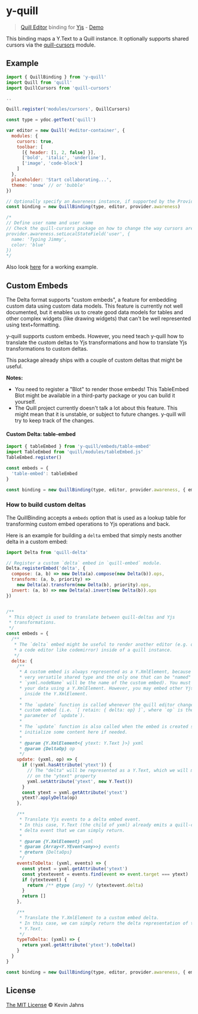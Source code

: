 # y-quill

> [Quill Editor](https://quilljs.com/) binding for [Yjs](https://github.com/y-js/yjs) - [Demo](https://demos.yjs.dev/quill/quill.html)

This binding maps a Y.Text to a Quill instance. It optionally supports shared cursors via
the [quill-cursors](https://github.com/reedsy/quill-cursors) module.

## Example

```js
import { QuillBinding } from 'y-quill'
import Quill from 'quill'
import QuillCursors from 'quill-cursors'

..

Quill.register('modules/cursors', QuillCursors)

const type = ydoc.getText('quill')

var editor = new Quill('#editor-container', {
  modules: {
    cursors: true,
    toolbar: [
      [{ header: [1, 2, false] }],
      ['bold', 'italic', 'underline'],
      ['image', 'code-block']
    ]
  },
  placeholder: 'Start collaborating...',
  theme: 'snow' // or 'bubble'
})

// Optionally specify an Awareness instance, if supported by the Provider
const binding = new QuillBinding(type, editor, provider.awareness)

/*
// Define user name and user name
// Check the quill-cursors package on how to change the way cursors are rendered
provider.awareness.setLocalStateField('user', {
  name: 'Typing Jimmy',
  color: 'blue'
})
*/

```

Also look [here](https://github.com/y-js/yjs-demos/tree/master/quill) for a working example.

## Custom Embeds

The Delta format supports "custom embeds", a feature for embedding custom
data using custom data models. This feature is currently not well documented, but
it enables us to create good data models for tables and other complex widgets
(like drawing widgets) that can't be well represented using text+formatting.

y-quill supports custom embeds. However, you need teach y-quill how to translate
the custom deltas to Yjs transformations and how to translate Yjs
transformations to custom deltas. 

This package already ships with a couple of custom deltas that might be useful. 

**Notes:**
- You need to register a "Blot" to render those embeds! This TableEmbed Blot might be
  available in a third-party package or you can build it yourself.
- The Quill project currently doesn't talk a lot about this feature. This might
  mean that it is unstable, or subject to future changes. y-quill will try to
  keep track of the changes.

#### Custom Delta: table-embed

```javascript
import { tableEmbed } from 'y-quill/embeds/table-embed'
import TableEmbed from 'quill/modules/tableEmbed.js'
TableEmbed.register()

const embeds = {
  'table-embed': tableEmbed
}

const binding = new QuillBinding(type, editor, provider.awareness, { embeds })
```

### How to build custom deltas

The QuillBinding accepts a `embeds` option that is used as a lookup table for
transforming custom embed operations to Yjs operations and back.

Here is an example for building a `delta` embed that simply nests another delta
in a custom embed:

```javascript
import Delta from 'quill-delta'

// Register a custom `delta` embed in `quill-embed` module.
Delta.registerEmbed('delta', {
  compose: (a, b) => new Delta(a).compose(new Delta(b)).ops,
  transform: (a, b, priority) =>
    new Delta(a).transform(new Delta(b), priority).ops,
  invert: (a, b) => new Delta(a).invert(new Delta(b)).ops
})


/**
 * This object is used to translate between quill-deltas and Yjs
 * transformations.
 */
const embeds = {
  /**
   * The `delta` embed might be useful to render another editor (e.g. quill, or
   * a code editor like codemirror) inside of a quill instance.
   */
  delta: {
    /**
     * A custom embed is always represented as a Y.XmlElement, because it is a
     * very versatile shared type and the only one that can be "named" (
     * `yxml.nodeName` will be the name of the custom embed). You must represent
     * your data using a Y.XmlElement. However, you may embed other Yjs types
       inside the Y.XmlElement.
     * 
     * The `update` function is called whenever the quill editor changes the
     * custom embed (i.e. `[ retain: { delta: op} ]`, where `op` is the second
     * parameter of `update`).
     *
     * The `update` function is also called when the embed is created so we may
     * initialize some content here if needed.
     *
     * @param {Y.XmlElement<{ ytext: Y.Text }>} yxml
     * @param {DeltaOp} op
     */
    update: (yxml, op) => {
      if (!yxml.hasAttribute('ytext')) {
        // The "delta" will be represented as a Y.Text, which we will maintain
        // on the "ytext" property
        yxml.setAttribute('ytext', new Y.Text())
      }
      const ytext = yxml.getAttribute('ytext')
      ytext?.applyDelta(op)
    },

    /**
     * Translate Yjs events to a delta embed event.
     * In this case, Y.Text (the child of yxml) already emits a quill-compatible
     * delta event that we can simply return.
     *
     * @param {Y.XmlElement} yxml
     * @param {Array<Y.YEvent<any>>} events
     * @return {DeltaOps}
     */
    eventsToDelta: (yxml, events) => {
      const ytext = yxml.getAttribute('ytext')
      const ytextevent = events.find(event => event.target === ytext)
      if (ytextevent) {
        return /** @type {any} */ (ytextevent.delta)
      }
      return []
    },

    /**
     * Translate the Y.XmlElement to a custom embed delta.
     * In this case, we can simply return the delta representation of the
     * Y.Text.
     */
    typeToDelta: (yxml) => {
      return yxml.getAttribute('ytext').toDelta()
    }
  }
}

const binding = new QuillBinding(type, editor, provider.awareness, { embeds })
```

## License

[The MIT License](./LICENSE) © Kevin Jahns
